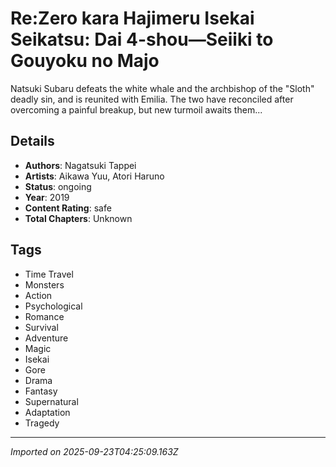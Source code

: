 # Re:Zero kara Hajimeru Isekai Seikatsu: Dai 4-shou—Seiiki to Gouyoku no Majo

Natsuki Subaru defeats the white whale and the archbishop of the "Sloth" deadly sin, and is reunited with Emilia. The two have reconciled after overcoming a painful breakup, but new turmoil awaits them...

## Details
- **Authors**: Nagatsuki Tappei
- **Artists**: Aikawa Yuu, Atori Haruno
- **Status**: ongoing
- **Year**: 2019
- **Content Rating**: safe
- **Total Chapters**: Unknown

## Tags
- Time Travel
- Monsters
- Action
- Psychological
- Romance
- Survival
- Adventure
- Magic
- Isekai
- Gore
- Drama
- Fantasy
- Supernatural
- Adaptation
- Tragedy

---
*Imported on 2025-09-23T04:25:09.163Z*
